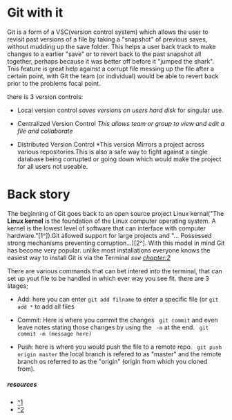 # Git with it
Git is a form of a VSC(version control system) which allows the user to revisit past versions of a file by taking a "snapshot" of previous saves, without mudding up the save folder. This helps a user back track to make changes to a earlier "save" or to revert back to the past snapshot all together, perhaps because it was better off before it "jumped the shark". Tnis feature is great help against a corrupt file messing up the file after a certain point, with Git the team (or individual) would be able to revert back prior to the problems focal point.

there is 3 version controls:
- Local version control *saves versions on users hard disk* for singular use.

- Centralized Version Control *This allows team or group to view and edit a file and collaborate*

- Distributed Version Control *This version Mirrors a project across various repositories.This is also a safe way to fight against a single database being corrupted or going down which would make the project for all users not useable.


# Back story
The beginning of Git goes back to an open source project Linux kernal("The **Linux kernel** is the foundation of the Linux computer operating system. A kernel is the lowest level of software that can interface with computer hardware."[1^]).Git allowed support for large projects and "... Possessed strong  mechanisms preventing corruption...)[2^]. With this model in mind Git has become very popular.
unlike most installations everyone knows the easiest way to install Git is via the Terminal *see [chapter:2](class2.md)*


There are various commands that can bet intered into the terminal, that can set up yout file to be handled in which ever way you see fit. there are 3 stages;
- Add: here you can enter ``git add filname`` to enter a specific file (or ``git add *`` to add all files

- Commit: Here is where you commit the changes `` git commit`` and even leave notes stating those changes by using the `` -m`` at the end. `` git commit -m (message here)``

- Push: here is where you would push the file to a remote repo. `` git push origin master``
 the local branch is refered to as "master" and the remote branch os referred to as the "origin" (origin from which you cloned from). 
 
 
 ##### *resources*
  - [^1](https://blog.udemy.com/git-tutorial-a-comprehensive-guide/#3)
  - [^2](https://blog.udemy.com/git-tutorial-a-comprehensive-guide/#3)
